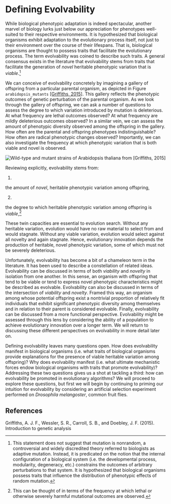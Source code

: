 Defining Evolvability
=====================

While biological phenotypic adaptation is indeed spectacular, another marvel of biology lurks just below our appreciation for phenotypes well-suited to their respective environments.
It is hypothesized that biological organisms exhibit adaptation to the evolutionary process itself, not just to their environment over the course of their lifespans.
That is, biological organisms are thought to possess traits that facilitate the evolutionary process.
The term evolvability was coined to describe such traits.
A general consensus exists in the literature that evolvability stems from traits that facilitate the generation of *novel* heritable phenotypic variation that is *viable*.[^1]

We can conceive of evolvability concretely by imagining a gallery of offspring from a particular parental organism, as depicted in Figure `arabidopsis_mutants` [[Griffiths, 2015]](#Griffiths2015IntroductionAnalysis).
This gallery reflects the phenotypic outcomes of genetic perturbation of the parental organism.
As we look through the gallery of offspring, we can ask a number of questions to assess the degree to which variation introduced by mutation is deleterious.
At what frequency are lethal outcomes observed?
At what frequency are mildly deleterious outcomes observed?
In a similar vein, we can assess the amount of phenotypic diversity observed among the offspring in the gallery.
How often are the parental and offspring phenotypes indistinguishable?
How often are radical phenotypic changes observed?
Importantly, we can also investigate the frequency at which phenotypic variation that is both viable and novel is observed.

![Wild-type and mutant strains of *Arabidopsis thaliana* from [Griffiths, 2015] ](http://devosoft.org/wp-content/uploads/2017/08/arabidopsis_mutations.png)

Reviewing explicitly, evolvability stems from:

1.
 the amount of *novel*, heritable phenotypic variation among offspring,

2.
 the degree to which heritable phenotypic variation among offspring is *viable*,[^2]

These twin capacities are essential to evolution search.
Without any heritable variation, evolution would have no raw material to select from and would stagnate.
Without any viable variation, evolution would select against all novelty and again stagnate.
Hence, evolutionary innovation depends the production of heritable, novel phenotypic variation, some of which must not be severely deleterious.

Unfortunately, evolvability has become a bit of a chameleon term in the literature.
It has been used to describe a constellation of related ideas.
Evolvability can be discussed in terms of both *viability* and *novelty* in isolation from one another.
In this sense, an organism with offspring that tend to be viable or tend to express novel phenotypic characteristics might be described as evolvable.
Evolvability can also be discussed in terms of the intersection of *viability* and *novelty*.
Framed this way, an organism among whose potential offspring exist a nontrivial proportion of relatively fit individuals that exhibit significant phenotypic diversity among themselves and in relation to their parent is considered evolvable.
Finally, evolvability can be discussed from a more functional perspective.
Evolvability might be assessed through this lens by considering the ability of a population to achieve evolutionary innovation over a longer term.
We will return to discussing these different perspectives on evolvability in more detail later on.

Defining evolvability leaves many questions open.
How does evolvability manifest in biological organisms (i.e.
what traits of biological organisms provide explanations for the presence of viable heritable variation among offspring)?
Why does evolvability manifest (i.e. what ultimate mechanistic forces endow biological organisms with traits that promote evolvability)?
Addressing these two questions gives us a shot at tackling a third: how can evolvability be promoted in evolutionary algorithms?
We will proceed to explore these questions, but first we will begin by continuing to priming our intuition for evolvability by considering an artificial selection experiment performed on *Drosophila melangoster*, common fruit flies.

[^1]: This statement does not suggest that mutation is nonrandom, a controversial and widely discredited theory referred to biologists as adaptive mutation.
Instead, it is predicated on the notion that the internal configuration of a biological system (i.e. the developmental process, modularity, degeneracy, etc.) constrains the outcomes of arbitrary perturbations to that system.
It is hypothesized that biological organisms possess traits that influence the distribution of phenotypic effects of random mutation.

[^2]: This can be thought of in terms of the frequency at which lethal or otherwise severely harmful mutational outcomes are observed.

References
----------
<a name="Griffiths2015IntroductionAnalysis">
Griffiths, A. J. F., Wessler, S. R., Carroll, S. B., and Doebley, J. F. (2015). Introduction
to genetic analysis
</a>
